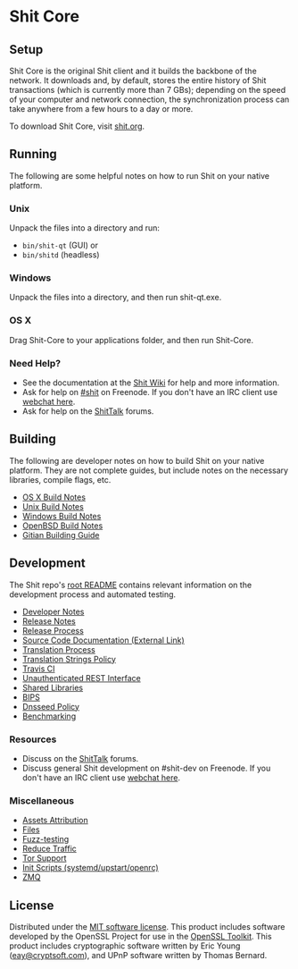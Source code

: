 Shit Core
=============

Setup
---------------------
Shit Core is the original Shit client and it builds the backbone of the network. It downloads and, by default, stores the entire history of Shit transactions (which is currently more than 7 GBs); depending on the speed of your computer and network connection, the synchronization process can take anywhere from a few hours to a day or more.

To download Shit Core, visit [shit.org](https://shit.org).

Running
---------------------
The following are some helpful notes on how to run Shit on your native platform.

### Unix

Unpack the files into a directory and run:

- `bin/shit-qt` (GUI) or
- `bin/shitd` (headless)

### Windows

Unpack the files into a directory, and then run shit-qt.exe.

### OS X

Drag Shit-Core to your applications folder, and then run Shit-Core.

### Need Help?

* See the documentation at the [Shit Wiki](https://shit.info/)
for help and more information.
* Ask for help on [#shit](http://webchat.freenode.net?channels=shit) on Freenode. If you don't have an IRC client use [webchat here](http://webchat.freenode.net?channels=shit).
* Ask for help on the [ShitTalk](https://shittalk.io/) forums.

Building
---------------------
The following are developer notes on how to build Shit on your native platform. They are not complete guides, but include notes on the necessary libraries, compile flags, etc.

- [OS X Build Notes](build-osx.md)
- [Unix Build Notes](build-unix.md)
- [Windows Build Notes](build-windows.md)
- [OpenBSD Build Notes](build-openbsd.md)
- [Gitian Building Guide](gitian-building.md)

Development
---------------------
The Shit repo's [root README](/README.md) contains relevant information on the development process and automated testing.

- [Developer Notes](developer-notes.md)
- [Release Notes](release-notes.md)
- [Release Process](release-process.md)
- [Source Code Documentation (External Link)](https://dev.visucore.com/shit/doxygen/)
- [Translation Process](translation_process.md)
- [Translation Strings Policy](translation_strings_policy.md)
- [Travis CI](travis-ci.md)
- [Unauthenticated REST Interface](REST-interface.md)
- [Shared Libraries](shared-libraries.md)
- [BIPS](bips.md)
- [Dnsseed Policy](dnsseed-policy.md)
- [Benchmarking](benchmarking.md)

### Resources
* Discuss on the [ShitTalk](https://shittalk.io/) forums.
* Discuss general Shit development on #shit-dev on Freenode. If you don't have an IRC client use [webchat here](http://webchat.freenode.net/?channels=shit-dev).

### Miscellaneous
- [Assets Attribution](assets-attribution.md)
- [Files](files.md)
- [Fuzz-testing](fuzzing.md)
- [Reduce Traffic](reduce-traffic.md)
- [Tor Support](tor.md)
- [Init Scripts (systemd/upstart/openrc)](init.md)
- [ZMQ](zmq.md)

License
---------------------
Distributed under the [MIT software license](/COPYING).
This product includes software developed by the OpenSSL Project for use in the [OpenSSL Toolkit](https://www.openssl.org/). This product includes
cryptographic software written by Eric Young ([eay@cryptsoft.com](mailto:eay@cryptsoft.com)), and UPnP software written by Thomas Bernard.
